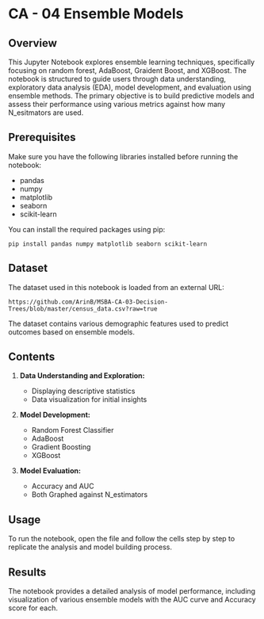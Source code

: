 # CA - 04 Ensemble Models

## Overview

This Jupyter Notebook explores ensemble learning techniques, specifically focusing on random forest, AdaBoost, Graident Boost, and XGBoost. The notebook is structured to guide users through data understanding, exploratory data analysis (EDA), model development, and evaluation using ensemble methods. The primary objective is to build predictive models and assess their performance using various metrics against how many N_esitmators are used.

## Prerequisites

Make sure you have the following libraries installed before running the notebook:

- pandas
- numpy
- matplotlib
- seaborn
- scikit-learn

You can install the required packages using pip:

```
pip install pandas numpy matplotlib seaborn scikit-learn
```

## Dataset

The dataset used in this notebook is loaded from an external URL:

```
https://github.com/ArinB/MSBA-CA-03-Decision-Trees/blob/master/census_data.csv?raw=true
```

The dataset contains various demographic features used to predict outcomes based on ensemble models.

## Contents

1. **Data Understanding and Exploration:**

   - Displaying descriptive statistics
   - Data visualization for initial insights

2. **Model Development:**

   - Random Forest Classifier
   - AdaBoost
   - Gradient Boosting
   - XGBoost


3. **Model Evaluation:**

   - Accuracy and AUC
   - Both Graphed against N_estimators

## Usage

To run the notebook, open the file and follow the cells step by step to replicate the analysis and model building process.

## Results

The notebook provides a detailed analysis of model performance, including visualization of various ensemble models with the AUC curve and Accuracy score for each. 


